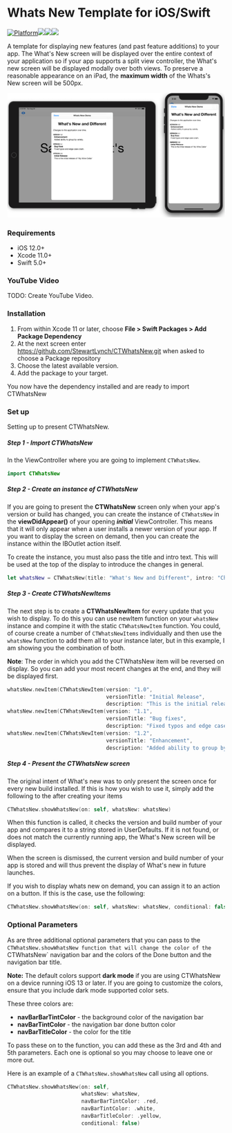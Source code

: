 # Whats New Template for iOS/Swift
[![Platform](http://img.shields.io/badge/platform-iOS-blue.svg?style=flat)](https://developer.apple.com/iphone/index.action)[![](http://img.shields.io/badge/language-Swift-brightgreen.svg?color=orange)](https://developer.apple.com/swift)![](https://img.shields.io/github/tag/stewartlynch/CTWhatsNew?style=flat)![](https://img.shields.io/github/last-commit/StewartLynch/CTWhatsNew)

A template for displaying new features (and past feature additions) to your app.
The What's New screen will be displayed over the entire context of your application so if your app supports a split view controller, the What's new screen will be displayed modally over both views.  To preserve a reasonable appearance on an iPad, the **maximum width** of the Whats's New screen will be 500px.

![SampleScreen](SampleScreen.png)

### Requirements
- iOS 12.0+
- Xcode 11.0+
- Swift 5.0+
### YouTube Video

TODO: Create YouTube Video.

### Installation

1. From within Xcode 11 or later, choose **File > Swift Packages > Add Package Dependency**
2. At the next screen enter https://github.com/StewartLynch/CTWhatsNew.git when asked to choose a Package repository
3. Choose the latest available version.
4. Add the package to your target.

You now have the dependency installed and are ready to import CTWhatsNew

### Set up

Setting up to present CTWhatsNew.

##### Step 1 - Import CTWhatsNew

In the ViewController where you are going to implement `CTWhatsNew`.

```swift
import CTWhatsNew
```

##### Step 2 - Create an instance of CTWhatsNew
If you are going to present the **CTWhatsNew** screen only when your app's version or build has changed, you can create the instance of `CTWhatsNew` in the **viewDidAppear()** of your opening ***initial*** ViewController.  This means that it will only appear when a user installs a newer version of your app.  If you want to display the screen on demand, then you can create the instance within the IBOutlet action itself.

To create the instance, you must also pass the title and intro text.  This will be used at the top of the display to introduce the changes in general.

```swift
let whatsNew = CTWhatsNew(title: "What's New and Different", intro: "Changes to this application over time.")
```

##### Step 3 - Create CTWhatsNewItems

The next step is to create a **CTWhatsNewItem** for every update that you wish to display.  To do this you can  use newItem function on your `whatsNew` instance and compine it with the static `CTWhatsNewItem` function.  You could, of course create a number of `CTWhatsNewItems` individually and then use the `whatsNew` function to add them all to your instance later, but in this example, I am showing you the combination of both.

**Note**: The order in which you add the CTWhatsNew item will be reversed on display.  So you can add your most recent changes at the end, and they will be displayed first.

```swift
whatsNew.newItem(CTWhatsNewItem(version: "1.0",
                                versionTitle: "Initial Release",
                                description: "This is the initial release."))
whatsNew.newItem(CTWhatsNewItem(version: "1.1",
                                versionTitle: "Bug fixes",
                                description: "Fixed typos and edge case crash."))
whatsNew.newItem(CTWhatsNewItem(version: "1.2",
                                versionTitle: "Enhancement",
                                description: "Added ability to group by variety."))
```

##### Step 4 - Present the CTWhatsNew screen

The original intent of What's new was to only present the screen once for every new build installed.  If this is how you wish to use it, simply add the following to the after creating your items

```swift
CTWhatsNew.showWhatsNew(on: self, whatsNew: whatsNew)
```
When this function is called, it checks the version and build number of your app and compares it to a string stored in UserDefaults.  If it is not found, or does not match the currently running app, the What's New screen will be displayed.  

When the screen is dismissed, the current version and build number of your app is stored and will thus prevent the display of What's new in future launches.

If you wish to display whats new on demand, you can assign it to an action on a button.  If this is the case, use the following:
```swift
CTWhatsNew.showWhatsNew(on: self, whatsNew: whatsNew, conditional: false)
```
### Optional Parameters

As are three additional optional parameters that you can pass to the `CTWhatsNew.showWhatsNew function that will change the color of the `CTWhatsNew` navigation bar and the colors of the Done button and the navigation bar title.  

**Note:** The default colors support **dark mode** if you are using CTWhatsNew on a device running iOS 13 or later.  If you are going to customize the colors, ensure that you include dark mode supported color sets.

These three colors are:

- **navBarBarTintColor** - the background color of the navigation bar
- **navBarTintColor** - the navigation bar done button color
- **navBarTitleColor** - the color for the title

To pass these on to the function, you can add these as the 3rd and 4th and 5th parameters.  Each one is optional so you may choose to leave one or more out.

Here is an example of a `CTWhatsNew.showWhatsNew` call using all options.

```swift
CTWhatsNew.showWhatsNew(on: self,
                        whatsNew: whatsNew,
                        navBarBarTintColor: .red,
                        navBarTintColor: .white,
                        navBarTitleColor: .yellow,
                        conditional: false)
```



